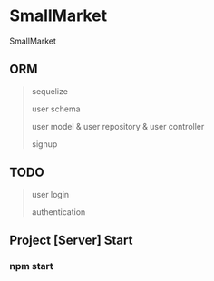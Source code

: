 # SmallMarket

SmallMarket

## ORM
> sequelize
>
> user schema
>
> user model & user repository & user controller
>
> signup

## TODO
> user login
>
> authentication

## Project [Server] Start

### npm start
